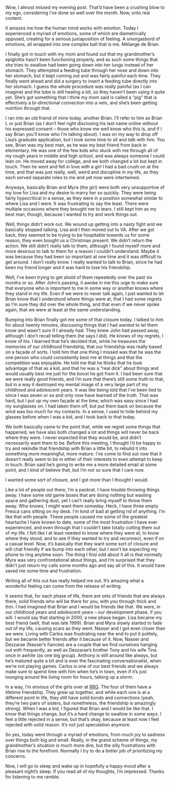 Wow, I almost missed my evening post. That’d have been a crushing blow to my ego, considering I’ve done so well over the month. Now, onto real content.

It amazes me how the human mind works with emotion. Today I experienced a myriad of emotions, some of which are diametrically opposed, creating for a serious juxtaposition of feeling. A smorgasbord of emotions, all wrapped into one complex ball that is me. Mélange de Brian.

I finally got in touch with my mom and found out that my grandmother’s epiglottis hasn’t been functioning properly, and as such some things that she tries to swallow had been going down into her lungs instead of her stomach. They attempted a feeding tube through her nose and down into her stomach, but it kept coming out and was fairly painful each time. They finally went ahead and did a surgery to insert a feeding tube directly into her stomach. I guess the whole procedure was really painful (as I can imagine) and the tube is still healing a bit, so they haven’t been using it quite yet. She’s got something that I think my mom said is called a “pig” that is effectively a bi-directional connection into a vein, and she’s been getting nutrition through that.

I ran into an old friend of mine today, another Brian. I’ll refer to him as Brian L or just Brian (as I don’t feel right disclosing his last name online without his expressed consent – those who know me well know who this is, and if I say Brian you’ll know who I’m talking about). I was on my way to drop off Lisa’s graduate application, but I took some time to sit and talk with him. You see, Brian was my best man, as he was my best friend from back in elementary. He was one of the few kids who stuck with me through all of my rough years in middle and high school, and was always someone I could lean on. He moved away for college, and we both changed a lot but kept in touch. Then he went and fell in love with a girl I had a bad crush on at the time, and that was just really, well, weird and disruptive in my life, as they each served separate roles to me and yet now were intertwined.

Anyways, basically Brian and Myra (the girl) were both very unsupportive of my love for Lisa and my desire to marry her so quickly. They were being fairly hypocritical in a sense, as they were in a position somewhat similar to where Lisa and I were. It was frustrating to say the least. There were multiple occasions where they brought me to tears. I still kept him as my best man, though, because I wanted to try and work things out.

Well, things didn’t work out. We wound up getting into a nasty fight and we basically stopped talking. Lisa and I then moved out to VA. After we got back, they seemed to be trying to be hospitable towards us for some reason, they even bought us a Christmas present. We didn’t return the action. We still didn’t really talk to them, although I found myself more and more desirous to talk to them for a reason I couldn’t understand. Maybe it was because they had been so important at one time and it was difficult to get around. I don’t really know. I really wanted to talk to Brian, since he had been my friend longer and it was hard to lose his friendship.

Well, I’ve been trying to get ahold of them repeatedly over the past six months or so. After John’s passing, it awoke in me this urge to make sure that everyone who is important to me in some way or another knows where they stand in my life. Even if we were to never talk again, I just wanted to let Brian know that I understood where things were at, that I had some regrets as I’m sure they did over the whole thing, and that even if we never spoke again, that we were at least at the same understanding.

Bumping into Brian finally got me some of that closure today. I talked to him for about twenty minutes, discussing things that I had wanted to let them know and wasn’t sure if I already had. They knew John had passed away, although I don’t recall telling them (he says I did). He knows of my regrets, I know of his. I learned that he’s decided that, while he treasures the memories of our childhood friendship, that our friendship was really based on a façade of sorts. I told him that one thing I missed was that he was the one person who could consistently best me at things and that the competition was enjoyable. He told me that he thinks that he took advantage of that as a kid, and that he was a “real dick” about things and would usually best me just for the boost he got from it. I had been sure that we were really good friends, and I’m sure that there’s still some truth to that, but in a way it destroyed my mental image of a very large part of my childhood and adolescent years. It was like being told that I’ve been lied to since I was seven or so and only now have learned of the truth. That was hard, but I put up my own façade at the time, which was easy since I had my sunglasses on. I had taken them off, but put them back on because the wind was too much for my contacts. In a sense, I used to hide behind my glasses before when I was a kid, and I took back to that today.

We both basically came to the point that, while we regret some things that happened, we have also both changed a lot and things will never be back where they were. I never expected that they would be, and didn’t necessarily want them to be. Before this meeting, I thought I’d be happy to try and rekindle that friendship with Brian a little bit, to rebuild it into something more meaningful, more mature. I’ve come to find out now that it doesn’t really seem to be in either of their interests to even attempt to keep in touch. Brian said he’s going to write me a more detailed email at some point, and I kind of believe that, but I’m not so sure that I care now.

I wanted some sort of closure, and I got more than I thought I would.

Like a lot of people out there, I’m a packrat. I have trouble throwing things away. I have some old game boxes that are doing nothing but wasting space and gathering dust, yet I can’t really bring myself to throw them away. Who knows, I might want them someday. Heck, I have three empty Fresca cans sitting on my desk. I’m kind of bad at getting rid of anything. I’m like that with people. These people caused me some of the greatest heartache I have known to date, some of the most frustration I have ever experienced, and even through that I couldn’t take totally cutting them out of my life. I felt like I at least needed to know where they were at, to know where they stood, and to see if they wanted to try and reconnect, even if on a casual level. Now, it’s basically that they want some sort of closure and will chat friendly if we bump into each other, but I won’t be expecting my phone to ring anytime soon. The thing I find odd about it all is that normally Myra was very confrontational about things, and I’m surprised that they didn’t just return my calls some months ago and say all of this. It would have saved me some time and frustration.

Writing all of this out has really helped me out. It’s amazing what a wonderful feeling can come from the release of writing.

It seems that, for each phase of life, there are sets of friends that are always there, solid friends who will be there for you, with you through thick and thin. I had imagined that Brian and I would be friends like that. We were, in our childhood years and adolescent years – our development phase, if you will. I would say that starting in 2000, a new phase began. Lisa became my best friend (well, that was late 1999). Brian and Myra slowly started to fade out of my life, causing scars as they went. Nasser and I got even closer than we were. Living with Carlos was frustrating near the end to put it politely, but we became better friends after it because of it. Now, Nasser and Deszarae (Nasser’s fiancée) are a couple that we find ourselves hanging out with frequently, as well as Deszarae’s brother Tony and his wife Tina once in awhile (as one big group). Anthony is still around like always, but he’s matured quite a bit and is ever the fascinating conversationalist, when we’re not playing games. Carlos is one of our best friends and we always make sure to spend time with him when he’s in town, even if it’s just lounging around the living room for hours, talking up a storm.

In a way, I’m envious of the girls over at [RRG][1]. The four of them have a lifetime friendship. They grew up together, and while each one is at a different point in life, they still have solid bonds and connections (yeah, they’re two pairs of sisters, but nonetheless, the friendship is amazingly strong). When I was a kid, I figured that Brian and I would be like that. I know that things change, but it’s a hard change to swallow in some ways. I feel a little rejected in a sense, but that’s okay, because at least now I feel rejected with solid reason. It’s not just speculation anymore.

So yes, today went through a myriad of emotions, from much joy to sadness over things both big and small. Really, in the grand scheme of things, my grandmother’s situation is much more dire, but the silly frustrations with Brian rise to the forefront. Normally I try to do a better job of prioritizing my concerns.

Now, I will go to sleep and wake up in hopefully a happy mood after a pleasant night’s sleep. If you read all of my thoughts, I’m impressed. Thanks for listening to me ramble.

 [1]: http://www.rioranchogirls.net